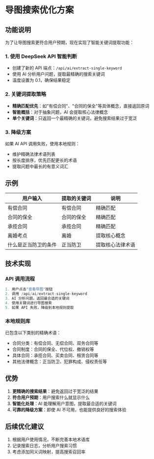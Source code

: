 # 导图搜索优化方案

## 功能说明

为了让导图搜索更符合用户预期，现在实现了智能关键词提取功能：

### 1. 使用 DeepSeek API 智能判断
- 创建了新的 API 端点：`/api/ai/extract-single-keyword`
- 使用 AI 分析用户问题，提取最精确的搜索关键词
- 温度设置为 0.1，确保结果稳定

### 2. 关键词提取策略
- **精确匹配优先**：如"有偿合同"、"合同的保全"等具体概念，直接返回原词
- **智能概括**：对于抽象问题，AI 会提取核心法律概念
- **单个关键词**：只返回一个最精确的关键词，避免搜索结果过于宽泛

### 3. 降级方案
如果 AI API 调用失败，使用本地规则：
- 维护精确法律术语列表
- 按长度排序，优先匹配更长的术语
- 提取问题中最长的有意义词汇

## 示例

| 用户输入 | 提取的关键词 | 说明 |
|---------|------------|------|
| 有偿合同 | 有偿合同 | 精确匹配 |
| 合同的保全 | 合同的保全 | 精确匹配 |
| 承揽合同 | 承揽合同 | 精确匹配 |
| 离婚考点 | 离婚 | 提取核心概念 |
| 什么是正当防卫的条件 | 正当防卫 | 提取核心法律术语 |

## 技术实现

### API 调用流程
```javascript
1. 用户点击"查看导图"按钮
2. 调用 /api/ai/extract-single-keyword
3. AI 分析问题，返回最合适的关键词
4. 使用关键词进行导图搜索
5. 如果 API 失败，降级到本地规则提取
```

### 本地规则库
已包含以下类别的精确术语：
- 合同分类：有偿合同、无偿合同、双务合同等
- 合同制度：合同的保全、代位权、撤销权等
- 具体合同：承揽合同、买卖合同、租赁合同等
- 其他法律概念：正当防卫、犯罪构成、侵权责任等

## 优势

1. **更精确的搜索结果**：避免返回过于宽泛的结果
2. **符合用户预期**：用户搜索什么就显示什么
3. **智能化处理**：AI 能理解用户意图，提取最合适的关键词
4. **可靠的降级方案**：即使 AI 不可用，也能提供良好的搜索体验

## 后续优化建议

1. 根据用户使用情况，不断完善本地术语库
2. 记录搜索日志，分析用户搜索习惯
3. 考虑添加同义词映射，提高搜索召回率